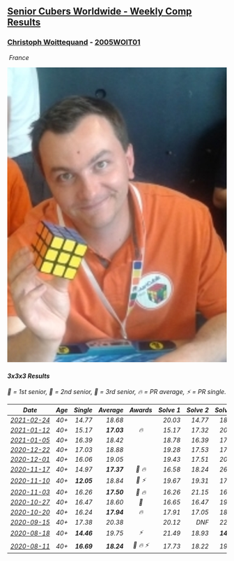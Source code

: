 <style>table {white-space: nowrap;}</style>
<link rel="stylesheet" type="text/css" href="/scw-comp/css/flags.css" />

## [Senior Cubers Worldwide - Weekly Comp Results](/scw-comp/results/)
### [Christoph Woittequand](README.md) - [2005WOIT01](https://www.worldcubeassociation.org/persons/2005WOIT01?event=333)

<i class="flag flag-FR" />&nbsp;France

![Christoph Woittequand](1461597890.jpg)

#### 3x3x3 Results

<span style="white-space: nowrap;">🥇 = 1st senior</span>, <span style="white-space: nowrap;">🥈 = 2nd senior</span>, <span style="white-space: nowrap;">🥉 = 3rd senior</span>, <span style="white-space: nowrap;">🔥 = PR average</span>, <span style="white-space: nowrap;">⚡ = PR single</span>.

| Date | Age | Single | Average | Awards | Solve 1 | Solve 2 | Solve 3 | Solve 4 | Solve 5 | Video |
| :--: | :--: | --: | --: | :--: | --: | --: | --: | --: | --: | :-- |
| [2021-02-24](../../results/2021-02-24/333.md) | 40+ | 14.77 | 18.68 |  | 20.03 | 14.77 | 18.49 | 17.52 | DNF | [Desktop](https://www.facebook.com/798047139/videos/10159182287182140) / [Mobile](https://m.facebook.com/798047139/videos/10159182287182140) |
| [2021-01-12](../../results/2021-01-12/333.md) | 40+ | 15.17 | **17.03** | 🔥 | 15.17 | 17.32 | 20.74 | 16.41 | 17.37 | [Desktop](https://www.facebook.com/798047139/videos/10159046642047140) / [Mobile](https://m.facebook.com/798047139/videos/10159046642047140) |
| [2021-01-05](../../results/2021-01-05/333.md) | 40+ | 16.39 | 18.42 |  | 18.78 | 16.39 | 17.88 | 18.60 | 22.90 | [Desktop](https://www.facebook.com/798047139/videos/10159030077972140) / [Mobile](https://m.facebook.com/798047139/videos/10159030077972140) |
| [2020-12-22](../../results/2020-12-22/333.md) | 40+ | 17.03 | 18.88 |  | 19.28 | 17.53 | 17.03 | 25.09 | 19.84 | [Desktop](https://www.facebook.com/798047139/videos/10158997233967140) / [Mobile](https://m.facebook.com/798047139/videos/10158997233967140) |
| [2020-12-01](../../results/2020-12-01/333.md) | 40+ | 16.06 | 19.05 |  | 19.43 | 17.51 | 20.20 | 24.23 | 16.06 | [Desktop](https://www.facebook.com/798047139/videos/10158949775202140) / [Mobile](https://m.facebook.com/798047139/videos/10158949775202140) |
| [2020-11-17](../../results/2020-11-17/333.md) | 40+ | 14.97 | **17.37** | 🥉 🔥 | 16.58 | 18.24 | 26.25 | 17.29 | 14.97 | [Desktop](https://www.facebook.com/events/770207250227350/permalink/774279603153448) / [Mobile](https://m.facebook.com/events/770207250227350?view=permalink&id=774279603153448) |
| [2020-11-10](../../results/2020-11-10/333.md) | 40+ | **12.05** | 18.84 | 🥉 ⚡ | 19.67 | 19.31 | 17.55 | **12.05** | 19.88 | [Desktop](https://www.facebook.com/events/355672432175632/permalink/360062621736613) / [Mobile](https://m.facebook.com/events/355672432175632?view=permalink&id=360062621736613) |
| [2020-11-03](../../results/2020-11-03/333.md) | 40+ | 16.26 | **17.50** | 🥉 🔥 | 16.26 | 21.15 | 16.43 | 17.09 | 18.99 | [Desktop](https://www.facebook.com/798047139/videos/10158884326492140) / [Mobile](https://m.facebook.com/798047139/videos/10158884326492140) |
| [2020-10-27](../../results/2020-10-27/333.md) | 40+ | 16.47 | 18.60 | 🥉 | 16.65 | 16.47 | 19.29 | 22.65 | 19.87 | [Desktop](https://www.facebook.com/798047139/videos/10158859322932140) / [Mobile](https://m.facebook.com/798047139/videos/10158859322932140) |
| [2020-10-20](../../results/2020-10-20/333.md) | 40+ | 16.24 | **17.94** | 🔥 | 17.91 | 17.05 | 18.85 | 31.07 | 16.24 | [Desktop](https://www.facebook.com/events/1017705805364611/permalink/1022736868194838) / [Mobile](https://m.facebook.com/events/1017705805364611?view=permalink&id=1022736868194838) |
| [2020-09-15](../../results/2020-09-15/333.md) | 40+ | 17.38 | 20.38 |  | 20.12 | DNF | 22.75 | 17.38 | 18.28 | [Desktop](https://www.facebook.com/798047139/videos/10158757436997140) / [Mobile](https://m.facebook.com/798047139/videos/10158757436997140) |
| [2020-08-18](../../results/2020-08-18/333.md) | 40+ | **14.46** | 19.75 | ⚡ | 21.49 | 18.93 | **14.46** | 26.06 | 18.82 | [Desktop](https://www.facebook.com/events/357518755418063/permalink/361587048344567) / [Mobile](https://m.facebook.com/events/357518755418063?view=permalink&id=361587048344567) |
| [2020-08-11](../../results/2020-08-11/333.md) | 40+ | **16.69** | **18.24** | 🥉 🔥 ⚡ | 17.73 | 18.22 | 19.10 | 18.77 | **16.69** | [Desktop](https://www.facebook.com/events/338631130511019/permalink/340255137015285) / [Mobile](https://m.facebook.com/events/338631130511019?view=permalink&id=340255137015285) |


<!-- Global site tag (gtag.js) - Google Analytics -->
<script async src="https://www.googletagmanager.com/gtag/js?id=UA-86348435-3"></script>
<script>window.dataLayer = window.dataLayer || []; function gtag() {dataLayer.push(arguments);} gtag('js', new Date()); gtag('config', 'UA-86348435-3');</script>
